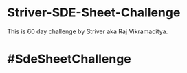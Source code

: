 # Striver-SDE-Sheet-Challenge

This is 60 day challenge by Striver aka Raj Vikramaditya.

# #SdeSheetChallenge
